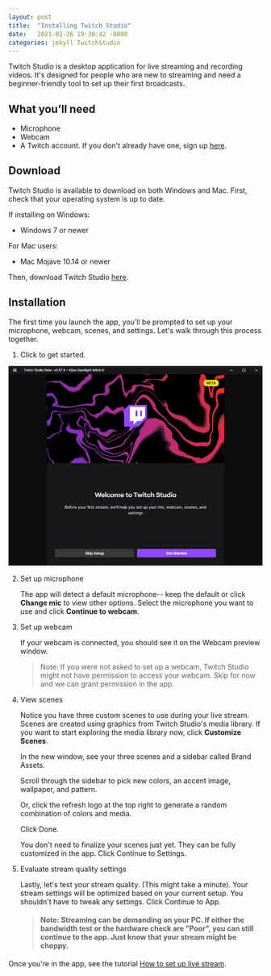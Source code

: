 ```yaml
---
layout: post
title:  "Installing Twitch Studio"
date:   2021-02-26 19:30:42 -0800
categories: jekyll TwitchStudio
---
```


<!-- # Getting Started -->
Twitch Studio is a desktop application for live streaming and recording videos. It's designed for people who are new to streaming and need a beginner-friendly tool to set up their first broadcasts.

## What you’ll need
- Microphone
- Webcam
- A Twitch account. If you don't already have one, sign up [here](https://www.twitch.tv/signup).

## Download
Twitch Studio is available to download on both Windows and Mac. First, check that your operating system is up to date.

If installing on Windows:
- Windows 7 or newer

For Mac users:
- Mac Mojave 10.14 or newer

Then, download Twitch Studio [here](https://www.twitch.tv/broadcast/studio).

## Installation

<!-- Windows: Open the .exe file from your downloads>>Install>>Yes>>setup assistant
Mac: Open dmg>>Drag to apps>> -->

<!-- Follow the on screen prompts to set up your microphone, webcam, scenes, and stream quality settings. -->

The first time you launch the app, you'll be prompted to set up your microphone, webcam, scenes, and settings. Let's walk through this process together.

1. Click to get started.

![Get Started](https://raw.githubusercontent.com/rbec276/rbec276.github.io/master/assets/setup.PNG)

2. Set up microphone

    The app will detect a default microphone-- keep the default or click **Change mic** to view other options. Select the microphone you want to use and click **Continue to webcam**. 

3. Set up webcam
    
    If your webcam is connected, you should see it on the Webcam preview window. 
    
    >Note: If you were not asked to set up a webcam, Twitch Studio might not have permission to access your webcam. Skip for now and we can grant permission in the app. 

4. View scenes
    
    Notice you have three custom scenes to use during your live stream. Scenes are created using graphics from Twitch Studio's media library. If you want to start exploring the media library now, click **Customize Scenes**.  
    
    In the new window, see your three scenes and a sidebar called Brand Assets. 

    Scroll through the sidebar to pick new colors, an accent image, wallpaper, and pattern.  
    
    Or, click the refresh logo at the top right to generate a random combination of colors and media.

    Click Done.

    You don't need to finalize your scenes just yet. They can be fully customized in the app. Click Continue to Settings.


    <!-- You can modify your scenes using Twitch Studio's media library. Click Customize Scenes to start exploring them now. You can also do this in the app (recommended). Click Continue to settings.
    If you want to make changes now, click the Customize Scenes button. Otherwise, continue to settings.
    Note: You can always create, edit, and customize scenes in the app. To generate new Scene graphics, click the top right [refresh logo] button next to Brand Assets. Or, scroll down to manually assign colors, an accent image, wallpaper, and pattern. Click Done. When you're ready, click continue to settings. -->

5. Evaluate stream quality settings

    Lastly, let's test your stream quality. (This might take a minute). 
    Your stream settings will be optimized based on your current setup. You shouldn't have to tweak any settings. Click Continue to App. 

    > #### Note: Streaming can be demanding on your PC. If either the bandwidth test or the hardware check are "Poor", you can still continue to the app. Just know that your stream might be choppy.

<!-- ## 
Now that you're in the app, take a few minutes to explore the interface. You can also refer to the UI Reference doc. -->

Once you're in the app, see the tutorial [How to set up live stream](/jekyll/twitchstudio/2021/02/27/How_to_set_up_livestream.html).


